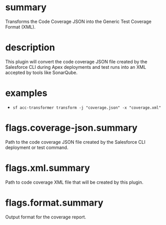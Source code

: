 # summary

Transforms the Code Coverage JSON into the Generic Test Coverage Format (XML).

# description

This plugin will convert the code coverage JSON file created by the Salesforce CLI during Apex deployments and test runs into an XML accepted by tools like SonarQube.

# examples

- `sf acc-transformer transform -j "coverage.json" -x "coverage.xml"`

# flags.coverage-json.summary

Path to the code coverage JSON file created by the Salesforce CLI deployment or test command.

# flags.xml.summary

Path to code coverage XML file that will be created by this plugin.

# flags.format.summary

Output format for the coverage report.
